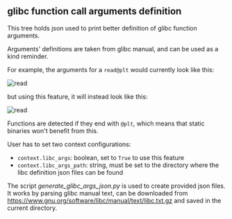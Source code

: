 ## glibc function call arguments definition

This tree holds json used to print better definition of glibc function arguments.

Arguments' definitions are taken from glibc manual, and can be used as a kind reminder.

For example, the arguments for a `read@plt` would currently look like this:

![read](https://user-images.githubusercontent.com/1745802/98736103-aed90900-23a4-11eb-8c8d-f1ae41e772f8.png)

but using this feature, it will instead look like this:

![read](https://user-images.githubusercontent.com/1745802/98736838-a7662f80-23a5-11eb-89b4-7f732713d64b.png)

Functions are detected if they end with `@plt`, which means that static binaries won't benefit from this.

User has to set two context configurations:
* `context.libc_args`: boolean, set to `True` to use this feature
* `context.libc_args_path`: string, must be set to the directory where the libc definition json files can be found

The script _generate_glibc_args_json.py_ is used to create provided json files. It works by parsing glibc manual text, can be downloaded from https://www.gnu.org/software/libc/manual/text/libc.txt.gz and saved in the current directory.
